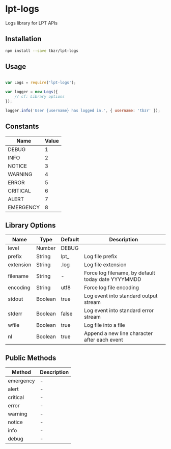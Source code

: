 # lpt-logs
Logs library for LPT APIs

## Installation

```bash
npm install --save tbzr/lpt-logs
```

## Usage

```javascript

var Logs = require('lpt-logs');

var logger = new Logs({
	// cf: Library options
});

logger.info('User {username} has logged in.', { username: 'tbzr' });

```

## Constants
Name      | Value
----------|-------
DEBUG     | 1
INFO      | 2
NOTICE    | 3
WARNING   | 4
ERROR     | 5
CRITICAL  | 6
ALERT     | 7
EMERGENCY | 8


## Library Options

Name      | Type    | Default | Description
----------|---------|---------|---------------
level     | Number  | DEBUG   | 
prefix    | String  | lpt_    | Log file prefix
extension | String  | .log    | Log file extension
filename  | String  | -       | Force log filename, by default today date YYYYMMDD
encoding  | String  | utf8    | Force log file encoding
stdout    | Boolean | true    | Log event into standard output stream
stderr    | Boolean | false   | Log event into standard error stream
wfile     | Boolean | true    | Log file into a file
nl        | Boolean | true    | Append a new line character after each event

## Public Methods

Method    | Description
----------|-------------
emergency | -
alert     | -
critical  | -
error     | -
warning   | -
notice    | -
info      | -
debug     | -